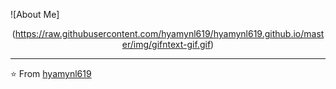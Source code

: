 ![About Me]<center>(https://raw.githubusercontent.com/hyamynl619/hyamynl619.github.io/master/img/gifntext-gif.gif)</center>

---
⭐️ From [hyamynl619](https://github.com/hyamynl619)
